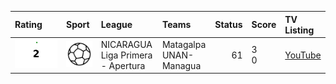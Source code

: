 | Rating                                                                                                                               | Sport                                                                                                        | League                               | Teams                     |   Status | Score   | TV Listing                                                          |
|:-------------------------------------------------------------------------------------------------------------------------------------|:-------------------------------------------------------------------------------------------------------------|:-------------------------------------|:--------------------------|---------:|:--------|:--------------------------------------------------------------------|
| <img src="https://raw.githubusercontent.com/BlakeDuncan25/Donut-SVG-Ratings/bac4e4a278175106499642192132b1786a9aec38/2.svg" alt="2"> | <img src="https://raw.githubusercontent.com/BlakeDuncan25/Donut-SVG-Ratings/master/soccer.png" alt="Soccer"> | NICARAGUA<br>Liga Primera - Apertura | Matagalpa<br>UNAN-Managua |       61 | 3<br>0  | <a href="https://www.youtube.com/@NicaSportsTV/streams">YouTube</a> |